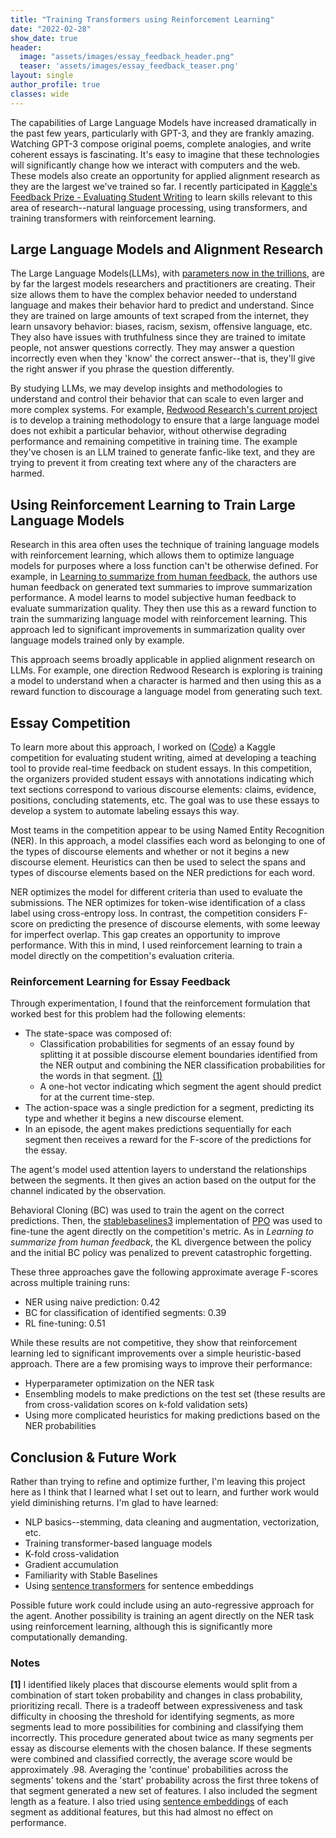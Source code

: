 ```yaml
---
title: "Training Transformers using Reinforcement Learning"
date: "2022-02-28"
show_date: true
header:
  image: "assets/images/essay_feedback_header.png"
  teaser: 'assets/images/essay_feedback_teaser.png'
layout: single
author_profile: true
classes: wide
---
```


The capabilities of Large Language Models have increased dramatically in the past few years, particularly with GPT-3, and they are frankly amazing. Watching GPT-3 compose original poems, complete analogies, and write coherent essays is fascinating. It's easy to imagine that these technologies will significantly change how we interact with computers and the web. These models also create an opportunity for applied alignment research as they are the largest we've trained so far. I recently participated in [Kaggle's Feedback Prize - Evaluating Student Writing](https://www.kaggle.com/c/feedback-prize-2021/) to learn skills relevant to this area of research--natural language processing, using transformers, and training transformers with reinforcement learning.

## Large Language Models and Alignment Research
The Large Language Models(LLMs), with [parameters now in the trillions](https://arxiv.org/pdf/2101.03961.pdf), are by far the largest models researchers and practitioners are creating. Their size allows them to have the complex behavior needed to understand language and makes their behavior hard to predict and understand. Since they are trained on large amounts of text scraped from the internet, they learn unsavory behavior: biases, racism, sexism, offensive language, etc. They also have issues with truthfulness since they are trained to imitate people, not answer questions correctly. They may answer a question incorrectly even when they 'know' the correct answer--that is, they'll give the right answer if you phrase the question differently.

By studying LLMs, we may develop insights and methodologies to understand and control their behavior that can scale to even larger and more complex systems. For example, [Redwood Research's current project](https://www.alignmentforum.org/posts/k7oxdbNaGATZbtEg3/redwood-research-s-current-project) is to develop a training methodology to ensure that a large language model does not exhibit a particular behavior, without otherwise degrading performance and remaining competitive in training time. The example they've chosen is an LLM trained to generate fanfic-like text, and they are trying to prevent it from creating text where any of the characters are harmed.

## Using Reinforcement Learning to Train Large Language Models
Research in this area often uses the technique of training language models with reinforcement learning, which allows them to optimize language models for purposes where a loss function can't be otherwise defined. For example, in [Learning to summarize from human feedback](https://arxiv.org/abs/2009.01325), the authors use human feedback on generated text summaries to improve summarization performance. A model learns to model subjective human feedback to evaluate summarization quality. They then use this as a reward function to train the summarizing language model with reinforcement learning. This approach led to significant improvements in summarization quality over language models trained only by example.

This approach seems broadly applicable in applied alignment research on LLMs. For example, one direction Redwood Research is exploring is training a model to understand when a character is harmed and then using this as a reward function to discourage a language model from generating such text.

## Essay Competition
To learn more about this approach, I worked on ([Code](https://github.com/edmundmills/writing-feedback)) a Kaggle competition for evaluating student writing, aimed at developing a teaching tool to provide real-time feedback on student essays. In this competition, the organizers provided student essays with annotations indicating which text sections correspond to various discourse elements: claims, evidence, positions, concluding statements, etc. The goal was to use these essays to develop a system to automate labeling essays this way.

Most teams in the competition appear to be using Named Entity Recognition (NER). In this approach, a model classifies each word as belonging to one of the types of discourse elements and whether or not it begins a new discourse element. Heuristics can then be used to select the spans and types of discourse elements based on the NER predictions for each word.

NER optimizes the model for different criteria than used to evaluate the submissions. The NER optimizes for token-wise identification of a class label using cross-entropy loss. In contrast, the competition considers F-score on predicting the presence of discourse elements, with some leeway for imperfect overlap. This gap creates an opportunity to improve performance. With this in mind, I used reinforcement learning to train a model directly on the competition's evaluation criteria.

### Reinforcement Learning for Essay Feedback
Through experimentation, I found that the reinforcement formulation that worked best for this problem had the following elements:
- The state-space was composed of:
	- Classification probabilities for segments of an essay found by splitting it at possible discourse element boundaries identified from the NER output and combining the NER classification probabilities for the words in that segment. [(1)](#Notes)
	- A one-hot vector indicating which segment the agent should predict for at the current time-step.
- The action-space was a single prediction for a segment, predicting its type and whether it begins a new discourse element.
- In an episode, the agent makes predictions sequentially for each segment then receives a reward for the F-score of the predictions for the essay.

The agent's model used attention layers to understand the relationships between the segments. It then gives an action based on the output for the channel indicated by the observation.

Behavioral Cloning (BC) was used to train the agent on the correct predictions. Then, the [stablebaselines3](https://stable-baselines3.readthedocs.io/en/master/) implementation of [PPO](https://openai.com/blog/openai-baselines-ppo/) was used to fine-tune the agent directly on the competition's metric. As in *Learning to summarize from human feedback*, the KL divergence between the policy and the initial BC policy was penalized to prevent catastrophic forgetting.

These three approaches gave the following approximate average F-scores across multiple training runs:
- NER using naive prediction: 0.42
- BC for classification of identified segments: 0.39
- RL fine-tuning: 0.51

 While these results are not competitive, they show that reinforcement learning led to significant improvements over a simple heuristic-based approach. There are a few promising ways to improve their performance:
 - Hyperparameter optimization on the NER task
 - Ensembling models to make predictions on the test set (these results are from cross-validation scores on k-fold validation sets)
 - Using more complicated heuristics for making predictions based on the NER probabilities
 
## Conclusion & Future Work
Rather than trying to refine and optimize further, I'm leaving this project here as I think that I learned what I set out to learn, and further work would yield diminishing returns. I'm glad to have learned:

- NLP basics--stemming, data cleaning and augmentation, vectorization, etc.
- Training transformer-based language models
- K-fold cross-validation
- Gradient accumulation
- Familiarity with Stable Baselines
- Using [sentence transformers](https://www.sbert.net/) for sentence embeddings

Possible future work could include using an auto-regressive approach for the agent. Another possibility is training an agent directly on the NER task using reinforcement learning, although this is significantly more computationally demanding.

### Notes
**[1]** I identified likely places that discourse elements would split from a combination of start token probability and changes in class probability, prioritizing recall. There is a tradeoff between expressiveness and task difficulty in choosing the threshold for identifying segments, as more segments lead to more possibilities for combining and classifying them incorrectly. This procedure generated about twice as many segments per essay as discourse elements with the chosen balance. If these segments were combined and classified correctly, the average score would be approximately .98. Averaging the 'continue' probabilities across the segments' tokens and the 'start' probability across the first three tokens of that segment generated a new set of features. I also included the segment length as a feature. I also tried using [sentence embeddings](https://arxiv.org/abs/1908.10084) of each segment as additional features, but this had almost no effect on performance.